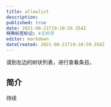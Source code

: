 ```yaml
---
title: allowlist
description:
published: true
date: 2021-08-21T19:10:59.354Z
特殊标签标记: #无标签
editor: markdown
dateCreated: 2021-08-21T19:10:59.354Z
---
```


请到左边的树状列表，进行查看条目。

## 简介

待续
